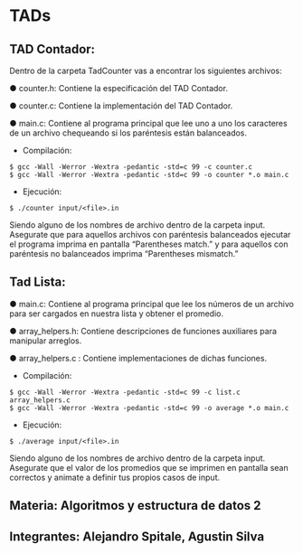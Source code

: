 # TADs

## TAD Contador:

Dentro de la carpeta TadCounter vas a encontrar los siguientes archivos:

● counter.h: Contiene la especificación del TAD Contador.

● counter.c: Contiene la implementación del TAD Contador.

● main.c: Contiene al programa principal que lee uno a uno los caracteres de un
archivo chequeando si los paréntesis están balanceados.

- Compilación:
```
$ gcc -Wall -Werror -Wextra -pedantic -std=c 99 -c counter.c
$ gcc -Wall -Werror -Wextra -pedantic -std=c 99 -o counter *.o main.c
```

- Ejecución:
```
$ ./counter input/<file>.in
```

Siendo <file> alguno de los nombres de archivo dentro de la carpeta input. Asegurate que para
aquellos archivos con paréntesis balanceados ejecutar el programa imprima en pantalla “Parentheses
match.” y para aquellos con paréntesis no balanceados imprima “Parentheses mismatch.”
  
## Tad Lista:
  
● main.c: Contiene al programa principal que lee los números de un archivo para ser cargados en
  nuestra lista y obtener el promedio.

● array_helpers.h: Contiene descripciones de funciones auxiliares para manipular arreglos.
  
● array_helpers.c : Contiene implementaciones de dichas funciones.
  
- Compilación:
```
$ gcc -Wall -Werror -Wextra -pedantic -std=c 99 -c list.c array_helpers.c
$ gcc -Wall -Werror -Wextra -pedantic -std=c 99 -o average *.o main.c
```

- Ejecución:
```
$ ./average input/<file>.in
```  
Siendo <file> alguno de los nombres de archivo dentro de la carpeta input. Asegurate que el valor de
los promedios que se imprimen en pantalla sean correctos y animate a definir tus propios casos de
input.  

## Materia: Algoritmos y estructura de datos 2
## Integrantes: Alejandro Spitale, Agustin Silva
